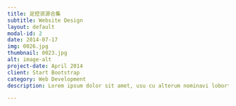 ```yaml
---
title: 足控资源合集
subtitle: Website Design
layout: default
modal-id: 2
date: 2014-07-17
img: 0026.jpg
thumbnail: 0023.jpg
alt: image-alt
project-date: April 2014
client: Start Bootstrap
category: Web Development
description: Lorem ipsum dolor sit amet, usu cu alterum nominavi lobortis. At duo novum diceret. Tantas apeirian vix et, usu sanctus postulant inciderint ut, populo diceret necessitatibus in vim. Cu eum dicam feugiat noluisse.

---
```

